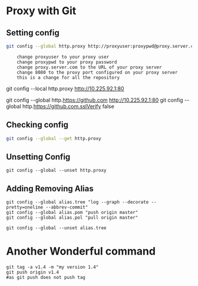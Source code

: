 # Proxy with Git

## Setting config

```bash
git config --global http.proxy http://proxyuser:proxypwd@proxy.server.com:8080
```

        change proxyuser to your proxy user
        change proxypwd to your proxy password
        change proxy.server.com to the URL of your proxy server
        change 8080 to the proxy port configured on your proxy server
        this is a change for all the repository

git config --local http.proxy http://10.225.92.1:80

git config --global http.https://github.com http://10.225.92.1:80
git config --global http.https://github.com.sslVerify false

## Checking config

```bash
git config --global --get http.proxy
```

## Unsetting Config

```shell
git config --global --unset http.proxy
```

## Adding Removing Alias

```shell
git config --global alias.tree "log --graph --decorate --pretty=oneline --abbrev-commit"
git config --global alias.pom "push origin master"
git config --global alias.pol "pull origin master"

git config --global --unset alias.tree
```

# Another Wonderful command
```shell
git tag -a v1.4 -m "my version 1.4"
git push origin v1.4 
#as git push does not push tag
```

